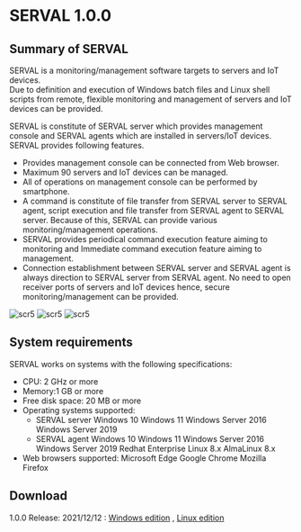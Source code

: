 # SERVAL 1.0.0

## Summary of SERVAL
SERVAL is a monitoring/management software targets to servers and IoT devices.<br/>
Due to definition and execution of Windows batch files and Linux shell scripts from remote, flexible monitoring and management of servers and IoT devices can be provided.

SERVAL is constitute of SERVAL server which provides management console and SERVAL agents which are installed in servers/IoT devices.
SERVAL provides following features.

- Provides management console can be connected from Web browser.
- Maximum 90 servers and IoT devices can be managed.
- All of operations on management console can be performed by smartphone.
- A command is constitute of file transfer from SERVAL server to SERVAL agent, script execution and file transfer
from SERVAL agent to SERVAL server. Because of this, SERVAL can provide various monitoring/management operations.
- SERVAL provides periodical command execution feature aiming to monitoring and Immediate command execution feature aiming to management.
- Connection establishment between SERVAL server and SERVAL agent is always direction to SERVAL server from SERVAL agent.
No need to open receiver ports of servers and IoT devices hence, secure monitoring/management can be provided.

![scr5](https://user-images.githubusercontent.com/4883168/145658072-d5e94043-9f05-4af7-8f6a-a2eb9e9e79b1.png)
![scr5](https://user-images.githubusercontent.com/4883168/145658073-d7619796-1261-4933-8fb5-94ea7fa61ffb.png)
![scr5](https://user-images.githubusercontent.com/4883168/145658074-a76760c2-1514-4ea2-bdfc-a5340e9999f3.png)

## System requirements
SERVAL works on systems with the following specifications:

- CPU: 2 GHz or more
- Memory:1 GB or more
- Free disk space: 20 MB or more
- Operating systems supported:
  - SERVAL server
    Windows 10
    Windows 11
    Windows Server 2016
    Windows Server 2019
  - SERVAL agent</u>
    Windows 10
    Windows 11
    Windows Server 2016
    Windows Server 2019
    Redhat Enterprise Linux 8.x
    AlmaLinux 8.x
- Web browsers supported:
  Microsoft Edge
  Google Chrome
  Mozilla Firefox

## Download
1.0.0 Release: 2021/12/12 : 
[Windows edition](https://github.com/s-takeuchi/YaizuSample/) , [Linux edition](https://github.com/s-takeuchi/YaizuSample/)  
